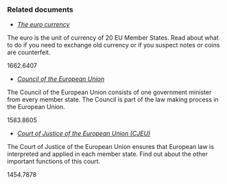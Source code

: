 ###  Related documents

  * [ _The euro currency_ ](/en/money-and-tax/personal-finance/eu-payments/euro/)

The euro is the unit of currency of 20 EU Member States. Read about what to do
if you need to exchange old currency or if you suspect notes or coins are
counterfeit.

1662.6407

  * [ _Council of the European Union_ ](/en/government-in-ireland/european-government/eu-institutions/council-of-the-european-union/)

The Council of the European Union consists of one government minister from
every member state. The Council is part of the law making process in the
European Union.

1583.8605

  * [ _Court of Justice of the European Union (CJEU)_ ](/en/government-in-ireland/european-government/eu-institutions/european-court-of-justice/)

The Court of Justice of the European Union ensures that European law is
interpreted and applied in each member state. Find out about the other
important functions of this court.

1454.7878
